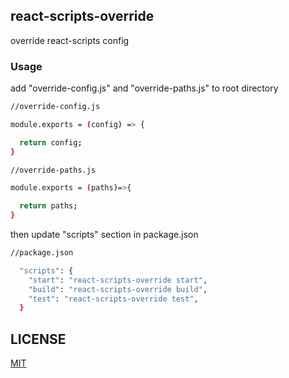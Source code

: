 ## react-scripts-override
override react-scripts config

### Usage
add "override-config.js" and "override-paths.js" to root directory

```bash
//override-config.js

module.exports = (config) => {

  return config;
}
```
```bash
//override-paths.js

module.exports = (paths)=>{

  return paths;
}
```
then update "scripts" section in package.json
```bash
//package.json

  "scripts": {
    "start": "react-scripts-override start",
    "build": "react-scripts-override build",
    "test": "react-scripts-override test",
  }
```

## LICENSE
[MIT](https://choosealicense.com/licenses/mit/)
